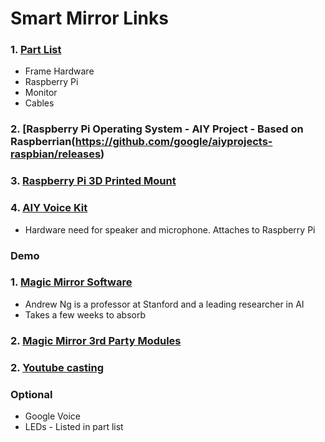 # Smart Mirror Links

### 1. [Part List](https://docs.google.com/spreadsheets/d/1h5qvkXEVZOfNgKXR6rZw97czoZRrBaVosR97XMHS_1o/edit?usp=sharing)

 - Frame Hardware
 - Raspberry Pi
 - Monitor
 - Cables

### 2. [Raspberry Pi Operating System - AIY Project - Based on Raspberrian(https://github.com/google/aiyprojects-raspbian/releases)

 
### 3. [Raspberry Pi 3D Printed Mount](https://www.thingiverse.com/thing:1523416)


### 4. [AIY Voice Kit](https://www.amazon.com/Google-GOOGLEAIY-V1-AIY-Voice/dp/B075SFLWKX)

- Hardware need for speaker and microphone. Attaches to Raspberry Pi

### Demo

### 1. [Magic Mirror Software](https://github.com/MichMich/MagicMirror)
 - Andrew Ng is a professor at Stanford and a leading researcher in AI
 - Takes a few weeks to absorb 

### 2. [Magic Mirror 3rd Party Modules](https://github.com/MichMich/MagicMirror/wiki/3rd-party-modules)

### 2. [Youtube casting](https://github.com/kevinatown/MMM-Screencast)

### Optional
 - Google Voice
 - LEDs - Listed in part list






